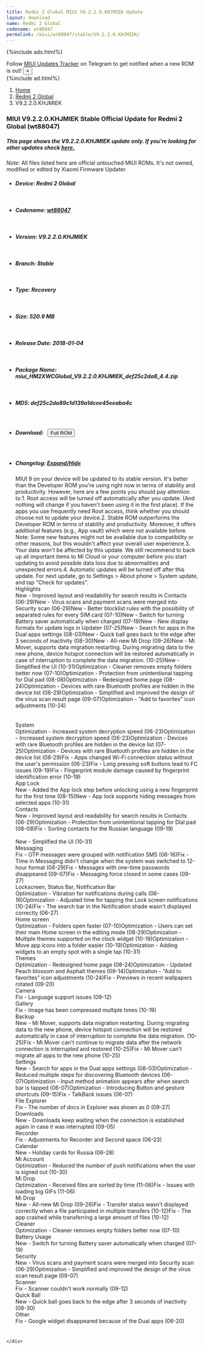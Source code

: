 ```yaml
---
title: Redmi 2 Global MIUI V9.2.2.0.KHJMIEK Update
layout: download
name: Redmi 2 Global
codename: wt88047
permalink: /miui/wt88047/stable/V9.2.2.0.KHJMIEK/
---
```


{%include ads.html%}
<div class="alert alert-primary alert-dismissible fade show" role="alert">
    Follow <a href="https://t.me/MIUIUpdatesTracker" class="alert-link">MIUI Updates Tracker</a> on Telegram to get
    notified when a new ROM is out!
    <button type="button" class="close" data-dismiss="alert" aria-label="Close">
        <span aria-hidden="true">&times;</span>
    </button>
</div>
{%include ad.html%}

<nav aria-label="breadcrumb">
    <ol class="breadcrumb">
        <li class="breadcrumb-item"><a href="/">Home</a></li>
        <li class="breadcrumb-item"><a href="/miui/wt88047/">Redmi 2 Global</a></li>
        <li class="breadcrumb-item active" aria-current="page">V9.2.2.0.KHJMIEK</li>
    </ol>
</nav>

<div class="col-12 mx-auto">
    <h3 class="title bg-light p-2 rounded">MIUI V9.2.2.0.KHJMIEK Stable Official Update for Redmi 2 Global (wt88047)</h3>
    <h5>This page shows the V9.2.2.0.KHJMIEK update only. If you're looking for other updates check
        <a href="/miui/wt88047/">here.</a></h5>
    <p><i>Note: </i>All files listed here are official untouched MIUI ROMs.
        It's not owned, modified or edited by Xiaomi Firmware Updater.</p>
    <div id="downloads">
                <div class="card card-body">
            <ul class="list-unstyled">
                <li style="padding-bottom: 10px;">
                    <h5><b>Device: </b>Redmi 2 Global</h5>
                </li>
                <li style="padding-bottom: 10px;">
                    <h5><b>Codename: </b> <a href="/miui/wt88047/" target="_blank">wt88047</a> </h5>
                </li>
                <li style="padding-bottom: 10px;">
                    <h5><b>Version: </b>V9.2.2.0.KHJMIEK</h5>
                </li>
                <li style="padding-bottom: 10px;">
                    <h5><b>Branch: </b>Stable</h5>
                </li>
                <li style="padding-bottom: 10px;">
                    <h5><b>Type: </b>Recovery</h5>
                </li>
                <li style="padding-bottom: 10px;">
                    <h5><b>Size: </b>520.9 MB</h5>
                </li>
                <li style="padding-bottom: 10px;">
                    <h5><b>Release Date: </b>2018-01-04</h5>
                </li>
                <li style="padding-bottom: 10px;">
                    <h5><b>Package Name: </b><span id="filename" class="text-dark">miui_HM2XWCGlobal_V9.2.2.0.KHJMIEK_def25c2da8_4.4.zip</span></h5>
                </li>
                <li style="padding-bottom: 10px;">
                    <h5><b>MD5: </b><span id="md5" class="text-muted">def25c2da89c1d139a1dcee45eeaba4c</span></h5>
                </li>
                <li style="padding-bottom: 10px;">
                    <h5><b>Download: </b><button type="button" id="download" class="btn btn-primary" style="margin: 7px;"
                            onclick="window.open('https://bigota.d.miui.com/V9.2.2.0.KHJMIEK/miui_HM2XWCGlobal_V9.2.2.0.KHJMIEK_def25c2da8_4.4.zip', '_blank');"><i class="fa fa-download"></i> Full ROM</button></h5>
                </li>
                <li style="padding-bottom: 10px;">
                    <h5><b>Changelog: </b><a href="#wt88047_1_changelog" data-toggle="collapse" role="button"
                            aria-expanded="false" aria-controls="wt88047_1_changelog"> <i class="fa fa-arrow-down"
                                aria-hidden="true"></i> Expand/Hide</a></h5>
                    <div class="collapse" id="wt88047_1_changelog">
                        <p id="changelog_text">MIUI 9 on your device will be updated to its stable version. It's better than the Developer ROM you're using right now in terms of stability and productivity. However, here are a few points you should pay attention to:1. Root access will be turned off automatically after you update. (And nothing will change if you haven't been using it in the first place). If the apps you use frequently need Root access, think whether you should choose not to update your device.2. Stable ROM outperforms the Developer ROM in terms of stability and productivity. Moreover, it offers additional features (e.g., App vault) which were not available before. Note: Some new features might not be available due to compatibility or other reasons, but this wouldn't affect your overall user experience.3. Your data won't be affected by this update. We still recommend to back up all important items to Mi Cloud or your computer before you start updating to avoid possible data loss due to abnormalities and unexpected errors.4. Automatic updates will be turned off after this update. For next update, go to Settings > About phone > System update, and tap "Check for updates". <br>Highlights <br>New - Improved layout and readability for search results in Contacts (06-29)New - Virus scans and payment scans were merged into Security scan (06-29)New - Better blocklist rules with the possibility of separated rules for every SIM card (07-10)New - Switch for turning Battery saver automatically when charged (07-19)New - New display formats for update logs in Updater (07-25)New - Search for apps in the Dual apps settings (08-03)New - Quick ball goes back to the edge after 3 seconds of inactivity (08-30)New - All-new Mi Drop (09-26)New - Mi Mover, supports data migration restarting. During migrating data to the new phone, device hotspot connection will be restored automatically in case of interruption to complete the data migration. (10-25)New - Simplified the UI (10-31)Optimization - Cleaner removes empty folders better now (07-10)Optimization - Protection from unintentional tapping for Dial pad (08-08)Optimization - Redesigned home page (08-24)Optimization - Devices with rare Bluetooth profiles are hidden in the device list (08-29)Optimization - Simplified and improved the design of the virus scan result page (09-07)Optimization - "Add to favorites" icon adjustments (10-24) <br><br><br>System <br>Optimization - Increased system decryption speed (06-23)Optimization - Increased system decryption speed (06-23)Optimization - Devices with rare Bluetooth profiles are hidden in the device list (07-25)Optimization - Devices with rare Bluetooth profiles are hidden in the device list (08-29)Fix - Apps changed Wi-Fi connection status without the user's permission (06-23)Fix - Long pressing soft buttons lead to FC issues (09-19)Fix - Fingerprint module damage caused by fingerprint identification error (10-19) <br>App Lock <br>New - Added the App lock step before unlocking using a new fingerprint for the first time (08-15)New - App lock supports hiding messages from selected apps (10-31) <br>Contacts <br>New - Improved layout and readability for search results in Contacts (06-29)Optimization - Protection from unintentional tapping for Dial pad (08-08)Fix - Sorting contacts for the Russian language (09-19) <br> <br>New - Simplified the UI (10-31) <br>Messaging <br>Fix - OTP messages were grouped with notification SMS (06-16)Fix - Time in Messaging didn't change when the system was switched to 12-hour format (08-29)Fix - Messages with one-time passwords disappeared (09-07)Fix - Messaging force closed in some cases (09-27) <br>Lockscreen, Status Bar, Notification Bar <br>Optimization - Vibration for notifications during calls (06-16)Optimization - Adjusted time for tapping the Lock screen notifications (10-24)Fix - The search bar in the Notification shade wasn't displayed correctly (06-27) <br>Home screen <br>Optimization - Folders open faster (07-10)Optimization - Users can set their main Home screen in the editing mode (08-29)Optimization - Multiple themes supported on the clock widget (10-19)Optimization - Move app icons into a folder easier (10-19)Optimization - Adding widgets to an empty spot with a single tap (10-31) <br>Themes <br>Optimization - Redesigned home page (08-24)Optimization - Updated Peach blossom and Asphalt themes (09-14)Optimization - "Add to favorites" icon adjustments (10-24)Fix - Previews in recent wallpapers rotated (09-20) <br>Camera <br>Fix - Language support issues (09-12) <br>Gallery <br>Fix - Image has been compressed multiple times (10-19) <br>Backup <br>New - Mi Mover, supports data migration restarting. During migrating data to the new phone, device hotspot connection will be restored automatically in case of interruption to complete the data migration. (10-25)Fix - Mi Mover can't continue to migrate data after the network connection is interrupted and restored (10-25)Fix - Mi Mover can't migrate all apps to the new phone (10-25) <br>Settings <br>New - Search for apps in the Dual apps settings (08-03)Optimization - Reduced multiple steps for discovering Bluetooth devices (06-07)Optimization - Input method animation appears after when search bar is tapped (06-07)Optimization - Introducing Button and gesture shortcuts (09-15)Fix - TalkBack issues (06-07) <br>File Explorer <br>Fix - The number of docs in Explorer was shown as 0 (09-27) <br>Downloads <br>New - Downloads keep waiting when the connection is established again in case it was interrupted (09-05) <br>Recorder <br>Fix - Adjustments for Recorder and Second space (06-23) <br>Calendar <br>New - Holiday cards for Russia (06-28) <br>Mi Account <br>Optimization - Reduced the number of push notifications when the user is signed out (10-30) <br>Mi Drop <br>Optimization - Received files are sorted by time (11-06)Fix - Issues with loading big GIFs (11-06) <br>Mi Drop <br>New - All-new Mi Drop (09-26)Fix - Transfer status wasn't displayed correctly when a file participated in multiple transfers (10-12)Fix - The app crashed while transferring a large amount of files (10-12) <br>Cleaner <br>Optimization - Cleaner removes empty folders better now (07-10) <br>Battery Usage <br>New - Switch for turning Battery saver automatically when charged (07-19) <br>Security <br>New - Virus scans and payment scans were merged into Security scan (06-29)Optimization - Simplified and improved the design of the virus scan result page (09-07) <br>Scanner <br>Fix - Scanner couldn't work normally (09-12) <br>Quick Ball <br>New - Quick ball goes back to the edge after 3 seconds of inactivity (08-30) <br>Other <br>Fix - Google widget disappeared because of the Dual apps (06-20)</p>
                    </div>
                </li>
            </ul>
        </div>

    </div>
</div>